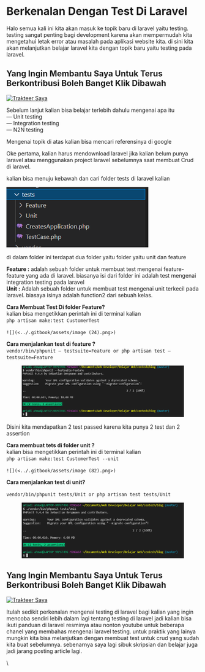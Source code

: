 # Berkenalan Dengan Test Di Laravel

Halo semua kali ini kita akan masuk ke topik baru di laravel yaitu testing. testing sangat penting bagi development karena akan mempermudah kita mengetahui letak error atau masalah pada aplikasi website kita. di sini kita akan melanjutkan belajar laravel kita dengan topik baru yaitu testing pada laravel.

## Yang Ingin Membantu Saya Untuk Terus Berkontribusi Boleh Banget Klik Dibawa**h** <a href="#9a3c" id="9a3c"></a>

[![Trakteer Saya](https://cdn.trakteer.id/images/embed/trbtn-red-5.png)](https://trakteer.id/ariadi-ahmad-28xqo/tip)

Sebelum lanjut kalian bisa belajar terlebih dahulu mengenai apa itu\
— Unit testing\
— Integration testing\
— N2N testing

Mengenai topik di atas kalian bisa mencari referensinya di google

Oke pertama, kalian harus mendownload laravel jika kalian belum punya laravel atau menggunakan project laravel sebelumnya saat membuat Crud di laravel.

kalian bisa menuju kebawah dan cari folder tests di laravel kalian

![](<../.gitbook/assets/image (48).png>)

di dalam folder ini terdapat dua folder yaitu folder yaitu unit dan feature

**Feature :** adalah sebuah folder untuk membuat test mengenai feature-feature yang ada di laravel. biasanya isi dari folder ini adalah test mengenai integration testing pada laravel\
**Unit :** Adalah sebuah folder untuk membuat test mengenai unit terkecil pada laravel. biasaya isinya adalah function2 dari sebuah kelas.

**Cara Membuat Test Di folder Feature?**\
kalian bisa mengetikkan perintah ini di terminal kalian\
`php artisan make:test CustomerTest`

``![](<../.gitbook/assets/image (24).png>)``

**Cara menjalankan test di feature ?**\
`vendor/bin/phpunit — testsuite=Feature or php artisan test — testsuite=Feature`

<figure><img src="../.gitbook/assets/image (64).png" alt=""><figcaption></figcaption></figure>

Disini kita mendapatkan 2 test passed karena kita punya 2 test dan 2 assertion

**Cara membuat tets di folder unit ?**\
kalian bisa mengetikkan perintah ini di terminal kalian\
`php artisan make:test CustomerTest --unit`

``![](<../.gitbook/assets/image (82).png>)``

**Cara menjalankan test di unit?**

`vendor/bin/phpunit tests/Unit or php artisan test tests/Unit`

<figure><img src="../.gitbook/assets/image (6).png" alt=""><figcaption></figcaption></figure>

## Yang Ingin Membantu Saya Untuk Terus Berkontribusi Boleh Banget Klik Dibawa**h** <a href="#9a3c" id="9a3c"></a>

[![Trakteer Saya](https://cdn.trakteer.id/images/embed/trbtn-red-5.png)](https://trakteer.id/ariadi-ahmad-28xqo/tip)

Itulah sedikit perkenalan mengenai testing di laravel bagi kalian yang ingin mencoba sendiri lebih dalam lagi tentang testing di laravel jadi kalian bisa ikuti panduan di laravel resminya atau nonton youtube untuk beberapa chanel yang membahas mengenai laravel testing. untuk praktik yang lainya mungkin kita bisa melanjutkan dengan membuat test untuk crud yang sudah kita buat sebelumnya. sebenarnya saya lagi sibuk skripsian dan belajar juga jadi jarang posting article lagi.

\
